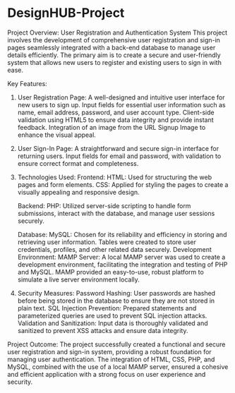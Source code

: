 # DesignHUB-Project
Project Overview: User Registration and Authentication System
This project involves the development of comprehensive user registration and sign-in pages seamlessly integrated with a back-end database to manage user details efficiently. The primary aim is to create a secure and user-friendly system that allows new users to register and existing users to sign in with ease.

Key Features:
1. User Registration Page:
   A well-designed and intuitive user interface for new users to sign up.
   Input fields for essential user information such as name, email address, password, and user account type.
   Client-side validation using HTML5 to ensure data integrity and provide instant feedback.
   Integration of an image from the URL Signup Image to enhance the visual appeal.
   
2. User Sign-In Page:
   A straightforward and secure sign-in interface for returning users.
   Input fields for email and password, with validation to ensure correct format and completeness.

3. Technologies Used:
   Frontend:
   HTML: Used for structuring the web pages and form elements.
   CSS: Applied for styling the pages to create a visually appealing and responsive design.

   Backend:
   PHP: Utilized server-side scripting to handle form submissions, interact with the database, and manage user sessions securely.

   Database:
   MySQL: Chosen for its reliability and efficiency in storing and retrieving user information. Tables were created to store user 
credentials, profiles, and other related data securely.
   Development Environment:
   MAMP Server: A local MAMP server was used to create a development environment, facilitating the integration and testing of PHP and MySQL. MAMP provided an easy-to-use, robust platform to simulate a live server environment locally. 

4. Security Measures:
   Password Hashing: User passwords are hashed before being stored in the database to ensure they are not stored in plain text.
   SQL Injection Prevention: Prepared statements and parameterized queries are used to prevent SQL injection attacks.
   Validation and Sanitization: Input data is thoroughly validated and sanitized to prevent XSS attacks and ensure data integrity.

Project Outcome:
The project successfully created a functional and secure user registration and sign-in system, providing a robust foundation for managing user authentication. The integration of HTML, CSS, PHP, and MySQL, combined with the use of a local MAMP server, ensured a cohesive and efficient application with a strong focus on user experience and security.
